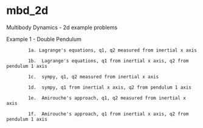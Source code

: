 # mbd_2d
Multibody Dynamics - 2d example problems

Example 1 - Double Pendulum

            1a. Lagrange's equations, q1, q2 measured from inertial x axis
            
            1b.  Lagrange's equations, q1 from inertial x axis, q2 from pendulum 1 axis
            
            1c.  sympy, q1, q2 measured from inertial x axis
            
            1d.  sympy, q1 from inertial x axis, q2 from pendulum 1 axis
            
            1e.  Amirouche's approach, q1, q2 measured from inertial x axis
            
            1f.  Amirouche's approach, q1 from inertial x axis, q2 from pendulum 1 axis
